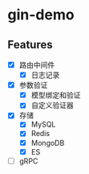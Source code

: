 # gin-demo

## Features

- [x] 路由中间件
    - [x] 日志记录
- [x] 参数验证
    - [x] 模型绑定和验证
    - [x] 自定义验证器
- [x] 存储
    - [x] MySQL
    - [x] Redis
    - [x] MongoDB
    - [x] ES
- [ ] gRPC